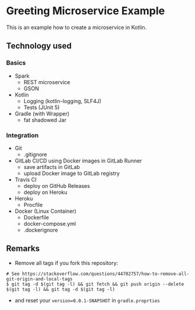 # Greeting Microservice Example

This is an example how to create a microservice in Kotlin.

## Technology used

### Basics

* Spark
  * REST microservice
  * GSON
* Kotlin
  * Logging (kotlin-logging, SLF4J)
  * Tests (JUnit 5)
* Gradle (with Wrapper)
  * fat shadowed Jar

### Integration

* Git
  * .gitignore
* GitLab CI/CD using Docker images in GitLab Runner
  * save artifacts in GitLab
  * upload Docker image to GitLab registry
* Travis CI
  * deploy on GitHub Releases
  * deploy on Heroku
* Heroku
  * Procfile
* Docker (Linux Container)
  * Dockerfile
  * docker-compose.yml
  * .dockerignore

## Remarks
* Remove all tags if you fork this repository:
```
# See https://stackoverflow.com/questions/44702757/how-to-remove-all-git-origin-and-local-tags
$ git tag -d $(git tag -l) && git fetch && git push origin --delete $(git tag -l) && git tag -d $(git tag -l)
```
* and reset your `version=0.0.1-SNAPSHOT` in `gradle.proprties`